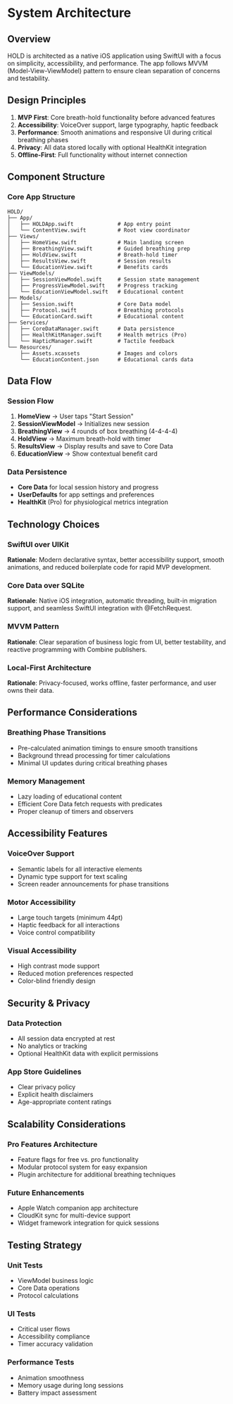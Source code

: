 # System Architecture

## Overview
HOLD is architected as a native iOS application using SwiftUI with a focus on simplicity, accessibility, and performance. The app follows MVVM (Model-View-ViewModel) pattern to ensure clean separation of concerns and testability.

## Design Principles

1. **MVP First**: Core breath-hold functionality before advanced features
2. **Accessibility**: VoiceOver support, large typography, haptic feedback
3. **Performance**: Smooth animations and responsive UI during critical breathing phases
4. **Privacy**: All data stored locally with optional HealthKit integration
5. **Offline-First**: Full functionality without internet connection

## Component Structure

### Core App Structure
```
HOLD/
├── App/
│   ├── HOLDApp.swift              # App entry point
│   └── ContentView.swift          # Root view coordinator
├── Views/
│   ├── HomeView.swift             # Main landing screen
│   ├── BreathingView.swift        # Guided breathing prep
│   ├── HoldView.swift             # Breath-hold timer
│   ├── ResultsView.swift          # Session results
│   └── EducationView.swift        # Benefits cards
├── ViewModels/
│   ├── SessionViewModel.swift     # Session state management
│   ├── ProgressViewModel.swift    # Progress tracking
│   └── EducationViewModel.swift   # Educational content
├── Models/
│   ├── Session.swift              # Core Data model
│   ├── Protocol.swift             # Breathing protocols
│   └── EducationCard.swift        # Educational content
├── Services/
│   ├── CoreDataManager.swift      # Data persistence
│   ├── HealthKitManager.swift     # Health metrics (Pro)
│   └── HapticManager.swift        # Tactile feedback
└── Resources/
    ├── Assets.xcassets            # Images and colors
    └── EducationContent.json      # Educational cards data
```

## Data Flow

### Session Flow
1. **HomeView** → User taps "Start Session"
2. **SessionViewModel** → Initializes new session
3. **BreathingView** → 4 rounds of box breathing (4-4-4-4)
4. **HoldView** → Maximum breath-hold with timer
5. **ResultsView** → Display results and save to Core Data
6. **EducationView** → Show contextual benefit card

### Data Persistence
- **Core Data** for local session history and progress
- **UserDefaults** for app settings and preferences
- **HealthKit** (Pro) for physiological metrics integration

## Technology Choices

### SwiftUI over UIKit
**Rationale**: Modern declarative syntax, better accessibility support, smooth animations, and reduced boilerplate code for rapid MVP development.

### Core Data over SQLite
**Rationale**: Native iOS integration, automatic threading, built-in migration support, and seamless SwiftUI integration with @FetchRequest.

### MVVM Pattern
**Rationale**: Clear separation of business logic from UI, better testability, and reactive programming with Combine publishers.

### Local-First Architecture
**Rationale**: Privacy-focused, works offline, faster performance, and user owns their data.

## Performance Considerations

### Breathing Phase Transitions
- Pre-calculated animation timings to ensure smooth transitions
- Background thread processing for timer calculations
- Minimal UI updates during critical breathing phases

### Memory Management
- Lazy loading of educational content
- Efficient Core Data fetch requests with predicates
- Proper cleanup of timers and observers

## Accessibility Features

### VoiceOver Support
- Semantic labels for all interactive elements
- Dynamic type support for text scaling
- Screen reader announcements for phase transitions

### Motor Accessibility
- Large touch targets (minimum 44pt)
- Haptic feedback for all interactions
- Voice control compatibility

### Visual Accessibility
- High contrast mode support
- Reduced motion preferences respected
- Color-blind friendly design

## Security & Privacy

### Data Protection
- All session data encrypted at rest
- No analytics or tracking
- Optional HealthKit data with explicit permissions

### App Store Guidelines
- Clear privacy policy
- Explicit health disclaimers
- Age-appropriate content ratings

## Scalability Considerations

### Pro Features Architecture
- Feature flags for free vs. pro functionality
- Modular protocol system for easy expansion
- Plugin architecture for additional breathing techniques

### Future Enhancements
- Apple Watch companion app architecture
- CloudKit sync for multi-device support
- Widget framework integration for quick sessions

## Testing Strategy

### Unit Tests
- ViewModel business logic
- Core Data operations
- Protocol calculations

### UI Tests
- Critical user flows
- Accessibility compliance
- Timer accuracy validation

### Performance Tests
- Animation smoothness
- Memory usage during long sessions
- Battery impact assessment 